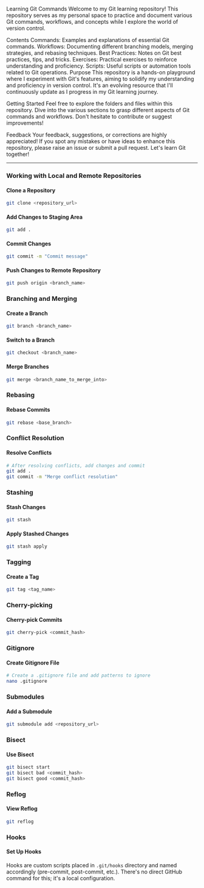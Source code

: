 Learning Git Commands
Welcome to my Git learning repository! This repository serves as my personal space to practice and document various Git commands, workflows, and concepts while I explore the world of version control.

Contents
Commands: Examples and explanations of essential Git commands.
Workflows: Documenting different branching models, merging strategies, and rebasing techniques.
Best Practices: Notes on Git best practices, tips, and tricks.
Exercises: Practical exercises to reinforce understanding and proficiency.
Scripts: Useful scripts or automation tools related to Git operations.
Purpose
This repository is a hands-on playground where I experiment with Git's features, aiming to solidify my understanding and proficiency in version control. It's an evolving resource that I'll continuously update as I progress in my Git learning journey.

Getting Started
Feel free to explore the folders and files within this repository. Dive into the various sections to grasp different aspects of Git commands and workflows. Don't hesitate to contribute or suggest improvements!

Feedback
Your feedback, suggestions, or corrections are highly appreciated! If you spot any mistakes or have ideas to enhance this repository, please raise an issue or submit a pull request. Let's learn Git together!

------------------------------------------------------------------------------------------------------------------------------------


### Working with Local and Remote Repositories

#### Clone a Repository

```bash
git clone <repository_url>
```

#### Add Changes to Staging Area

```bash
git add .
```

#### Commit Changes

```bash
git commit -m "Commit message"
```

#### Push Changes to Remote Repository

```bash
git push origin <branch_name>
```

### Branching and Merging

#### Create a Branch

```bash
git branch <branch_name>
```

#### Switch to a Branch

```bash
git checkout <branch_name>
```

#### Merge Branches

```bash
git merge <branch_name_to_merge_into>
```

### Rebasing

#### Rebase Commits

```bash
git rebase <base_branch>
```

### Conflict Resolution

#### Resolve Conflicts

```bash
# After resolving conflicts, add changes and commit
git add .
git commit -m "Merge conflict resolution"
```

### Stashing

#### Stash Changes

```bash
git stash
```

#### Apply Stashed Changes

```bash
git stash apply
```

### Tagging

#### Create a Tag

```bash
git tag <tag_name>
```

### Cherry-picking

#### Cherry-pick Commits

```bash
git cherry-pick <commit_hash>
```

### Gitignore

#### Create Gitignore File

```bash
# Create a .gitignore file and add patterns to ignore
nano .gitignore
```

### Submodules

#### Add a Submodule

```bash
git submodule add <repository_url>
```

### Bisect

#### Use Bisect

```bash
git bisect start
git bisect bad <commit_hash>
git bisect good <commit_hash>
```

### Reflog

#### View Reflog

```bash
git reflog
```

### Hooks

#### Set Up Hooks

Hooks are custom scripts placed in `.git/hooks` directory and named accordingly (pre-commit, post-commit, etc.). There's no direct GitHub command for this; it's a local configuration.
